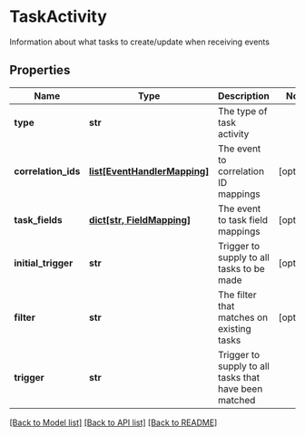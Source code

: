 # TaskActivity

Information about what tasks to create/update when receiving events

## Properties
Name | Type | Description | Notes
------------ | ------------- | ------------- | -------------
**type** | **str** | The type of task activity | 
**correlation_ids** | [**list[EventHandlerMapping]**](EventHandlerMapping.md) | The event to correlation ID mappings | [optional] 
**task_fields** | [**dict[str, FieldMapping]**](FieldMapping.md) | The event to task field mappings | [optional] 
**initial_trigger** | **str** | Trigger to supply to all tasks to be made | [optional] 
**filter** | **str** | The filter that matches on existing tasks | [optional] 
**trigger** | **str** | Trigger to supply to all tasks that have been matched | 

[[Back to Model list]](../README.md#documentation-for-models) [[Back to API list]](../README.md#documentation-for-api-endpoints) [[Back to README]](../README.md)


